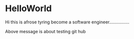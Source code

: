 # HelloWorld
Hi this is afrose tyring become a software engineer................

Above message is about testing git hub
